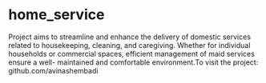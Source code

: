 # home_service
Project aims to streamline and enhance the delivery of domestic services related to housekeeping, cleaning, and caregiving. Whether for individual households or commercial spaces, efficient management of maid services ensure a well- maintained and comfortable environment.To visit the project: github.com/avinashembadi

